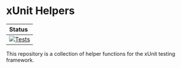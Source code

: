 # xUnit Helpers

| Status                                                                                                                                                                         |
|:-------------------------------------------------------------------------------------------------------------------------------------------------------------------------------|
| [![Tests](https://github.com/KifoPL/xunit-helpers/actions/workflows/dotnet.yml/badge.svg?branch=master)](https://github.com/KifoPL/xunit-helpers/actions/workflows/dotnet.yml) |

This repository is a collection of helper functions for the xUnit testing framework.